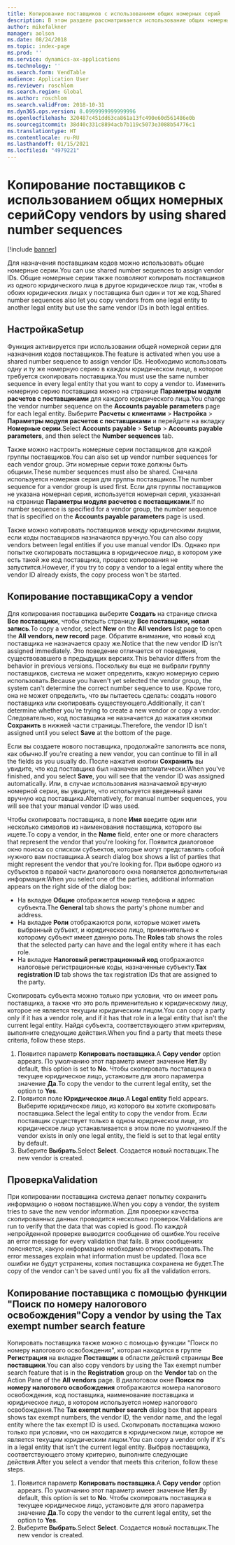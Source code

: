 ```yaml
---
title: Копирование поставщиков с использованием общих номерных серий
description: В этом разделе рассматривается использование общих номерных серий для копирования поставщика в другое юридическое лицо с сохранением того же кода поставщика.
author: mikefalkner
manager: aolson
ms.date: 08/24/2018
ms.topic: index-page
ms.prod: ''
ms.service: dynamics-ax-applications
ms.technology: ''
ms.search.form: VendTable
audience: Application User
ms.reviewer: roschlom
ms.search.region: Global
ms.author: roschlom
ms.search.validFrom: 2018-10-31
ms.dyn365.ops.version: 8.0999999999999996
ms.openlocfilehash: 320487c451dd63ca861a13fc490e60d561486e0b
ms.sourcegitcommit: 38d40c331c8894acb7b119c5073e3088b54776c1
ms.translationtype: HT
ms.contentlocale: ru-RU
ms.lasthandoff: 01/15/2021
ms.locfileid: "4979221"
---
```

# <a name="copy-vendors-by-using-shared-number-sequences"></a><span data-ttu-id="8f6af-103">Копирование поставщиков с использованием общих номерных серий</span><span class="sxs-lookup"><span data-stu-id="8f6af-103">Copy vendors by using shared number sequences</span></span>

[!include [banner](../includes/banner.md)]

<span data-ttu-id="8f6af-104">Для назначения поставщикам кодов можно использовать общие номерные серии.</span><span class="sxs-lookup"><span data-stu-id="8f6af-104">You can use shared number sequences to assign vendor IDs.</span></span> <span data-ttu-id="8f6af-105">Общие номерные серии также позволяют копировать поставщиков из одного юридического лица в другое юридическое лицо так, чтобы в обоих юридических лицах у поставщика был один и тот же код.</span><span class="sxs-lookup"><span data-stu-id="8f6af-105">Shared number sequences also let you copy vendors from one legal entity to another legal entity but use the same vendor IDs in both legal entities.</span></span>

## <a name="setup"></a><span data-ttu-id="8f6af-106">Настройка</span><span class="sxs-lookup"><span data-stu-id="8f6af-106">Setup</span></span>

<span data-ttu-id="8f6af-107">Функция активируется при использовании общей номерной серии для назначения кодов поставщиков.</span><span class="sxs-lookup"><span data-stu-id="8f6af-107">The feature is activated when you use a shared number sequence to assign vendor IDs.</span></span> <span data-ttu-id="8f6af-108">Необходимо использовать одну и ту же номерную серию в каждом юридическом лице, в которое требуется скопировать поставщика.</span><span class="sxs-lookup"><span data-stu-id="8f6af-108">You must use the same number sequence in every legal entity that you want to copy a vendor to.</span></span> <span data-ttu-id="8f6af-109">Изменить номерную серию поставщика можно на странице **Параметры модуля расчетов с поставщиками** для каждого юридического лица.</span><span class="sxs-lookup"><span data-stu-id="8f6af-109">You change the vendor number sequence on the **Accounts payable parameters** page for each legal entity.</span></span> <span data-ttu-id="8f6af-110">Выберите **Расчеты с клиентами** \> **Настройка** \> **Параметры модуля расчетов с поставщиками** и перейдите на вкладку **Номерные серии**.</span><span class="sxs-lookup"><span data-stu-id="8f6af-110">Select **Accounts payable** \> **Setup** \> **Accounts payable parameters**, and then select the **Number sequences** tab.</span></span>

<span data-ttu-id="8f6af-111">Также можно настроить номерные серии поставщиков для каждой группы поставщиков.</span><span class="sxs-lookup"><span data-stu-id="8f6af-111">You can also set up vendor number sequences for each vendor group.</span></span> <span data-ttu-id="8f6af-112">Эти номерные серии тоже должны быть общими.</span><span class="sxs-lookup"><span data-stu-id="8f6af-112">These number sequences must also be shared.</span></span> <span data-ttu-id="8f6af-113">Сначала используется номерная серия для группы поставщиков.</span><span class="sxs-lookup"><span data-stu-id="8f6af-113">The number sequence for a vendor group is used first.</span></span> <span data-ttu-id="8f6af-114">Если для группы поставщиков не указана номерная серия, используется номерная серия, указанная на странице **Параметры модуля расчетов с поставщиками**.</span><span class="sxs-lookup"><span data-stu-id="8f6af-114">If no number sequence is specified for a vendor group, the number sequence that is specified on the **Accounts payable parameters** page is used.</span></span>

<span data-ttu-id="8f6af-115">Также можно копировать поставщиков между юридическими лицами, если коды поставщиков назначаются вручную.</span><span class="sxs-lookup"><span data-stu-id="8f6af-115">You can also copy vendors between legal entities if you use manual vendor IDs.</span></span> <span data-ttu-id="8f6af-116">Однако при попытке скопировать поставщика в юридическое лицо, в котором уже есть такой же код поставщика, процесс копирования не запустится.</span><span class="sxs-lookup"><span data-stu-id="8f6af-116">However, if you try to copy a vendor to a legal entity where the vendor ID already exists, the copy process won't be started.</span></span>

## <a name="copy-a-vendor"></a><span data-ttu-id="8f6af-117">Копирование поставщика</span><span class="sxs-lookup"><span data-stu-id="8f6af-117">Copy a vendor</span></span>

<span data-ttu-id="8f6af-118">Для копирования поставщика выберите **Создать** на странице списка **Все поставщики**, чтобы открыть страницу **Все поставщики, новая запись**.</span><span class="sxs-lookup"><span data-stu-id="8f6af-118">To copy a vendor, select **New** on the **All vendors** list page to open the **All vendors, new record** page.</span></span> <span data-ttu-id="8f6af-119">Обратите внимание, что новый код поставщика не назначается сразу же.</span><span class="sxs-lookup"><span data-stu-id="8f6af-119">Notice that the new vendor ID isn't assigned immediately.</span></span> <span data-ttu-id="8f6af-120">Это поведение отличается от поведения, существовавшего в предыдущих версиях.</span><span class="sxs-lookup"><span data-stu-id="8f6af-120">This behavior differs from the behavior in previous versions.</span></span> <span data-ttu-id="8f6af-121">Поскольку вы еще не выбрали группу поставщиков, система не может определить, какую номерную серию использовать.</span><span class="sxs-lookup"><span data-stu-id="8f6af-121">Because you haven't yet selected the vendor group, the system can't determine the correct number sequence to use.</span></span> <span data-ttu-id="8f6af-122">Кроме того, она не может определить, что вы пытаетесь сделать: создать нового поставщика или скопировать существующего.</span><span class="sxs-lookup"><span data-stu-id="8f6af-122">Additionally, it can't determine whether you're trying to create a new vendor or copy a vendor.</span></span> <span data-ttu-id="8f6af-123">Следовательно, код поставщика не назначается до нажатия кнопки **Сохранить** в нижней части страницы.</span><span class="sxs-lookup"><span data-stu-id="8f6af-123">Therefore, the vendor ID isn't assigned until you select **Save** at the bottom of the page.</span></span>

<span data-ttu-id="8f6af-124">Если вы создаете нового поставщика, продолжайте заполнять все поля, как обычно.</span><span class="sxs-lookup"><span data-stu-id="8f6af-124">If you're creating a new vendor, you can continue to fill in all the fields as you usually do.</span></span> <span data-ttu-id="8f6af-125">После нажатия кнопки **Сохранить** вы увидите, что код поставщика был назначен автоматически.</span><span class="sxs-lookup"><span data-stu-id="8f6af-125">When you've finished, and you select **Save**, you will see that the vendor ID was assigned automatically.</span></span> <span data-ttu-id="8f6af-126">Или, в случае использования назначаемой вручную номерной серии, вы увидите, что используется введенный вами вручную код поставщика.</span><span class="sxs-lookup"><span data-stu-id="8f6af-126">Alternatively, for manual number sequences, you will see that your manual vendor ID was used.</span></span>

<span data-ttu-id="8f6af-127">Чтобы скопировать поставщика, в поле **Имя** введите один или несколько символов из наименования поставщика, которого вы ищете.</span><span class="sxs-lookup"><span data-stu-id="8f6af-127">To copy a vendor, in the **Name** field, enter one or more characters that represent the vendor that you're looking for.</span></span> <span data-ttu-id="8f6af-128">Появится диалоговое окно поиска со списком субъектов, которые могут представлять собой нужного вам поставщика.</span><span class="sxs-lookup"><span data-stu-id="8f6af-128">A search dialog box shows a list of parties that might represent the vendor that you're looking for.</span></span> <span data-ttu-id="8f6af-129">При выборе одного из субъектов в правой части диалогового окна появляется дополнительная информация:</span><span class="sxs-lookup"><span data-stu-id="8f6af-129">When you select one of the parties, additional information appears on the right side of the dialog box:</span></span>

- <span data-ttu-id="8f6af-130">На вкладке **Общие** отображается номер телефона и адрес субъекта.</span><span class="sxs-lookup"><span data-stu-id="8f6af-130">The **General** tab shows the party's phone number and address.</span></span>
- <span data-ttu-id="8f6af-131">На вкладке **Роли** отображаются роли, которые может иметь выбранный субъект, и юридическое лицо, применительно к которому субъект имеет данную роль.</span><span class="sxs-lookup"><span data-stu-id="8f6af-131">The **Roles** tab shows the roles that the selected party can have and the legal entity where it has each role.</span></span>
- <span data-ttu-id="8f6af-132">На вкладке **Налоговый регистрационный код** отображаются налоговые регистрационные коды, назначенные субъекту.</span><span class="sxs-lookup"><span data-stu-id="8f6af-132">**Tax registration ID** tab shows the tax registration IDs that are assigned to the party.</span></span>

<span data-ttu-id="8f6af-133">Скопировать субъекта можно только при условии, что он имеет роль поставщика, а также что это роль применительно к юридическому лицу, которое не является текущим юридическим лицом.</span><span class="sxs-lookup"><span data-stu-id="8f6af-133">You can copy a party only if it has a vendor role, and if it has that role in a legal entity that isn't the current legal entity.</span></span> <span data-ttu-id="8f6af-134">Найдя субъекта, соответствующего этим критериям, выполните следующие действия.</span><span class="sxs-lookup"><span data-stu-id="8f6af-134">When you find a party that meets these criteria, follow these steps.</span></span>

1. <span data-ttu-id="8f6af-135">Появится параметр **Копировать поставщика**.</span><span class="sxs-lookup"><span data-stu-id="8f6af-135">A **Copy vendor** option appears.</span></span> <span data-ttu-id="8f6af-136">По умолчанию этот параметр имеет значение **Нет**.</span><span class="sxs-lookup"><span data-stu-id="8f6af-136">By default, this option is set to **No**.</span></span> <span data-ttu-id="8f6af-137">Чтобы скопировать поставщика в текущее юридическое лицо, установите для этого параметра значение **Да**.</span><span class="sxs-lookup"><span data-stu-id="8f6af-137">To copy the vendor to the current legal entity, set the option to **Yes**.</span></span> 
2. <span data-ttu-id="8f6af-138">Появится поле **Юридическое лицо**.</span><span class="sxs-lookup"><span data-stu-id="8f6af-138">A **Legal entity** field appears.</span></span> <span data-ttu-id="8f6af-139">Выберите юридическое лицо, из которого вы хотите скопировать поставщика.</span><span class="sxs-lookup"><span data-stu-id="8f6af-139">Select the legal entity to copy the vendor from.</span></span> <span data-ttu-id="8f6af-140">Если поставщик существует только в одном юридическом лице, это юридическое лицо устанавливается в этом поле по умолчанию.</span><span class="sxs-lookup"><span data-stu-id="8f6af-140">If the vendor exists in only one legal entity, the field is set to that legal entity by default.</span></span>
3. <span data-ttu-id="8f6af-141">Выберите **Выбрать**.</span><span class="sxs-lookup"><span data-stu-id="8f6af-141">Select **Select**.</span></span> <span data-ttu-id="8f6af-142">Создается новый поставщик.</span><span class="sxs-lookup"><span data-stu-id="8f6af-142">The new vendor is created.</span></span>

## <a name="validation"></a><span data-ttu-id="8f6af-143">Проверка</span><span class="sxs-lookup"><span data-stu-id="8f6af-143">Validation</span></span>

<span data-ttu-id="8f6af-144">При копировании поставщика система делает попытку сохранить информацию о новом поставщике.</span><span class="sxs-lookup"><span data-stu-id="8f6af-144">When you copy a vendor, the system tries to save the new vendor information.</span></span> <span data-ttu-id="8f6af-145">Для проверки качества скопированных данных проводится несколько проверок.</span><span class="sxs-lookup"><span data-stu-id="8f6af-145">Validations are run to verify that the data that was copied is good.</span></span> <span data-ttu-id="8f6af-146">По каждой непройденной проверке выводится сообщение об ошибке.</span><span class="sxs-lookup"><span data-stu-id="8f6af-146">You receive an error message for every validation that fails.</span></span> <span data-ttu-id="8f6af-147">В этих сообщениях поясняется, какую информацию необходимо откорректировать.</span><span class="sxs-lookup"><span data-stu-id="8f6af-147">The error messages explain what information must be updated.</span></span> <span data-ttu-id="8f6af-148">Пока все ошибки не будут устранены, копия поставщика сохранена не будет.</span><span class="sxs-lookup"><span data-stu-id="8f6af-148">The copy of the vendor can't be saved until you fix all the validation errors.</span></span>

## <a name="copy-a-vendor-by-using-the-tax-exempt-number-search-feature"></a><span data-ttu-id="8f6af-149">Копирование поставщика с помощью функции "Поиск по номеру налогового освобождения"</span><span class="sxs-lookup"><span data-stu-id="8f6af-149">Copy a vendor by using the Tax exempt number search feature</span></span>

<span data-ttu-id="8f6af-150">Копировать поставщика также можно с помощью функции "Поиск по номеру налогового освобождения", которая находится в группе **Регистрация** на вкладке **Поставщик** в области действий страницы **Все поставщики**.</span><span class="sxs-lookup"><span data-stu-id="8f6af-150">You can also copy vendors by using the Tax exempt number search feature that is in the **Registration** group on the **Vendor** tab on the Action Pane of the **All vendors** page.</span></span> <span data-ttu-id="8f6af-151">В диалоговом окне **Поиск по номеру налогового освобождения** отображаются номера налогового освобождения, код поставщика, наименование поставщика и юридическое лицо, в котором используется номер налогового освобождения.</span><span class="sxs-lookup"><span data-stu-id="8f6af-151">The **Tax exempt number search** dialog box that appears shows tax exempt numbers, the vendor ID, the vendor name, and the legal entity where the tax exempt ID is used.</span></span> <span data-ttu-id="8f6af-152">Скопировать поставщика можно только при условии, что он находится в юридическом лице, которое не является текущим юридическим лицом.</span><span class="sxs-lookup"><span data-stu-id="8f6af-152">You can copy a vendor only if it's in a legal entity that isn't the current legal entity.</span></span> <span data-ttu-id="8f6af-153">Выбрав поставщика, соответствующего этому критерию, выполните следующие действия.</span><span class="sxs-lookup"><span data-stu-id="8f6af-153">After you select a vendor that meets this criterion, follow these steps.</span></span>

1. <span data-ttu-id="8f6af-154">Появится параметр **Копировать поставщика**.</span><span class="sxs-lookup"><span data-stu-id="8f6af-154">A **Copy vendor** option appears.</span></span> <span data-ttu-id="8f6af-155">По умолчанию этот параметр имеет значение **Нет**.</span><span class="sxs-lookup"><span data-stu-id="8f6af-155">By default, this option is set to **No**.</span></span> <span data-ttu-id="8f6af-156">Чтобы скопировать поставщика в текущее юридическое лицо, установите для этого параметра значение **Да**.</span><span class="sxs-lookup"><span data-stu-id="8f6af-156">To copy the vendor to the current legal entity, set the option to **Yes**.</span></span>
2. <span data-ttu-id="8f6af-157">Выберите **Выбрать**.</span><span class="sxs-lookup"><span data-stu-id="8f6af-157">Select **Select**.</span></span> <span data-ttu-id="8f6af-158">Создается новый поставщик.</span><span class="sxs-lookup"><span data-stu-id="8f6af-158">The new vendor is created.</span></span>
